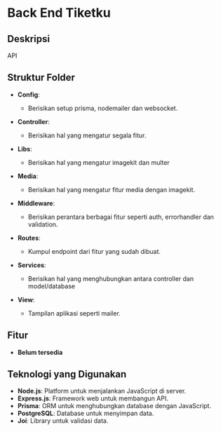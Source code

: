 # Back End Tiketku

## Deskripsi

API

## Struktur Folder

- **Config**:

  - Berisikan setup prisma, nodemailer dan websocket.

- **Controller**:

  - Berisikan hal yang mengatur segala fitur.

- **Libs**:

  - Berisikan hal yang mengatur imagekit dan multer

- **Media**:

  - Berisikan hal yang mengatur fitur media dengan imagekit.

- **Middleware**:

  - Berisikan perantara berbagai fitur seperti auth, errorhandler dan validation.

- **Routes**:

  - Kumpul endpoint dari fitur yang sudah dibuat.

- **Services**:

  - Berisikan hal yang menghubungkan antara controller dan model/database

- **View**:
  - Tampilan aplikasi seperti mailer.

## Fitur

- **Belum tersedia**

## Teknologi yang Digunakan

- **Node.js**: Platform untuk menjalankan JavaScript di server.
- **Express.js**: Framework web untuk membangun API.
- **Prisma**: ORM untuk menghubungkan database dengan JavaScript.
- **PostgreSQL**: Database untuk menyimpan data.
- **Joi**: Library untuk validasi data.

